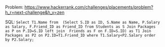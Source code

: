 Problem: https://www.hackerrank.com/challenges/placements/problem?h_r=next-challenge&h_v=zen


SQL:
``
Select T1.Name from 
(Select S.ID as ID, S.Name as Name, P.Salary as Salary, F.Friend_ID as Friend_ID from Students as S Join Packages as P on P.ID=S.ID
left join 
Friends as F on F.ID=S.ID) as T1
Join Packages as P2 on P2.ID=T1.Friend_ID
where T1.Salary<P2.Salary order by P2.Salary;
``
